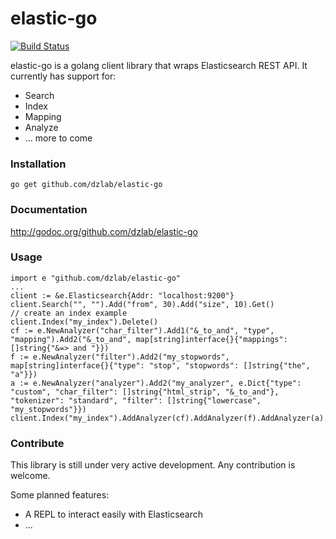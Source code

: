 elastic-go
==============
[![Build Status](https://travis-ci.org/dzlab/elastic-go.png)](https://travis-ci.org/dzlab/elastic-go)

elastic-go is a golang client library that wraps Elasticsearch REST API. It currently has support for:
* Search
* Index
* Mapping
* Analyze
* ... more to come

### Installation
```go get github.com/dzlab/elastic-go```

### Documentation
http://godoc.org/github.com/dzlab/elastic-go

### Usage
```
import e "github.com/dzlab/elastic-go"
...
client := &e.Elasticsearch{Addr: "localhost:9200"}
client.Search("", "").Add("from", 30).Add("size", 10).Get()
// create an index example
client.Index("my_index").Delete()
cf := e.NewAnalyzer("char_filter").Add1("&_to_and", "type", "mapping").Add2("&_to_and", map[string]interface{}{"mappings": []string{"&=> and "}})
f := e.NewAnalyzer("filter").Add2("my_stopwords", map[string]interface{}{"type": "stop", "stopwords": []string{"the", "a"}})
a := e.NewAnalyzer("analyzer").Add2("my_analyzer", e.Dict{"type": "custom", "char_filter": []string{"html_strip", "&_to_and"}, "tokenizer": "standard", "filter": []string{"lowercase", "my_stopwords"}})
client.Index("my_index").AddAnalyzer(cf).AddAnalyzer(f).AddAnalyzer(a).Put()
```

### Contribute
This library is still under very active development. Any contribution is welcome.

Some planned features:

* A REPL to interact easily with Elasticsearch
* ...
